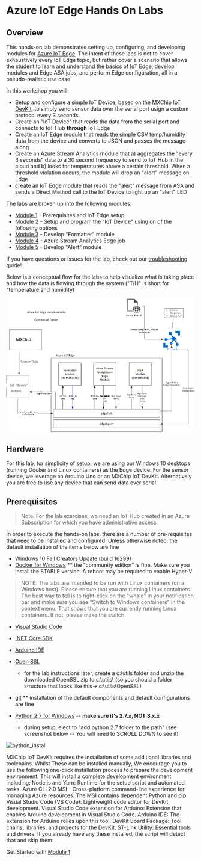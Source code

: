 # Azure IoT Edge Hands On Labs

## Overview

This hands-on lab demonstrates setting up, configuring, and developing modules for [Azure IoT Edge](https://azure.microsoft.com/en-us/services/iot-edge/).  The intent of these labs is not to cover exhaustively every IoT Edge topic, but rather cover a scenario that allows the student to learn and understand the basics of IoT Edge, develop modules and Edge ASA jobs, and perform Edge configuration, all in a pseudo-realistic use case.

In this workshop you will:

* Setup and configure a simple IoT Device, based on the [MXChip IoT DevKit](https://aka.ms/iot-devkit), to simply send sensor data over the serial port usign a custom protocol every 3 seconds
* Create an "IoT Device" that reads the data from the serial port and connects to IoT Hub __**through**__ IoT Edge
* Create an IoT Edge module that reads the simple CSV temp/humidity data from the device and converts to JSON and passes the message along
* Create an Azure Stream Analytics module that a) aggregates the "every 3 seconds" data to a 30 second frequency to send to IoT Hub in the cloud and b) looks for temperatures above a certain threshold.  When a threshold violation occurs, the module will drop an "alert" message on Edge
* create an IoT Edge module that reads the "alert" message from ASA and sends a Direct Method call to the IoT Device to light up an "alert" LED

The labs are broken up into the following modules:

* [Module 1](module1) - Prerequisites and IoT Edge setup
* [Module 2](module2) - Setup and program the "IoT Device" using on of the following options
* [Module 3](module3) - Develop "Formatter" module
* [Module 4](module4) - Azure Stream Analytics Edge job
* [Module 5](module5) - Develop "Alert" module

If you have questions or issues for the lab, check out our [troubleshooting](troubleshooting.md) guide!

Below is a conceptual flow for the labs to help visualize what is taking place and how the data is flowing through the system  ("T/H" is short for "temperature and humidity)

![conceptual drawing](/images/IoT-Edge-Labs-Conceptual-Design.png)

## Hardware

For this lab, for simplicity of setup, we are using our Windows 10 desktops (running Docker and Linux containers) as the Edge device.  For the sensor device, we leverage an Arduino Uno or an MXChip IoT DevKit. Alternatively you are free to use any device that can send data over serial.

## Prerequisites

>Note: For the lab exercises, we need an IoT Hub created in an Azure Subscription for which you have administrative access.

In order to execute the hands-on labs, there are a number of pre-requisites that need to be installed and configured.  Unless otherwise noted, the default installation of the items below are fine

* Windows 10 Fall Creators Update (build 16299)
* [Docker for Windows](https://docs.docker.com/docker-for-windows/install/)   ** the "community edition" is fine.  Make sure you install the STABLE version.  A reboot may be required to enable Hyper-V

>NOTE:  The labs are intended to be run with Linux containers (on a Windows host).  Please ensure that you are running Linux containers.  The best way to tell is to right-click on the "whale" in your notification bar and make sure you see "Switch to Windows containers" in the context menu.  That shows that you are currently running Linux containers.  If not, please make the switch.

* [Visual Studio Code](https://code.visualstudio.com/)
* [.NET Core SDK](https://www.microsoft.com/net/core#windowscmd)
* [Arduino IDE](http://www.arduino.cc/)
* [Open SSL](https://sourceforge.net/projects/openssl/)
    * for the lab instructions later, create a c:\utils folder and unzip the downloaded OpenSSL zip to c:\utils\ 
    (so you should a folder structure that looks like this->    c:\utils\OpenSSL)
* [git](https://git-scm.com/downloads/)   ** installation of the default components and default configurations are fine

* [Python 2.7 for Windows](https://www.python.org/downloads/)  -- __**make sure it's 2.7.x, NOT 3.x.x**__
    * during setup, elect to "add python 2.7 folder to the path"  (see screenshot below -- You will need to SCROLL DOWN to see it)

![python_install](/images/python_install.png)

MXChip IoT DevKit requires the installation of some additional libraries and toolchains. Whilst These can be installed manually, We encourage you to use the following one-click installation process to prepare the development environment. This will install a complete development environment including:
Node.js and Yarn: Runtime for the setup script and automated tasks.
Azure CLI 2.0 MSI - Cross-platform command-line experience for managing Azure resources. The MSI contains dependent Python and pip.
Visual Studio Code (VS Code): Lightweight code editor for DevKit development.
Visual Studio Code extension for Arduino: Extension that enables Arduino development in Visual Studio Code.
Arduino IDE: The extension for Arduino relies upon this tool.
DevKit Board Package: Tool chains, libraries, and projects for the DevKit.
ST-Link Utility: Essential tools and drivers.
If you already have any these installed, the script will detect that and skip them.

Get Started with [Module 1](module1)

